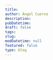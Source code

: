 ```yaml
---
title: 
author: Ángel Cuervo
description:
pubDatetime: 
draft: false
tags:
slug: 
modDatetime: null
featured: false
type: blog
---
```

